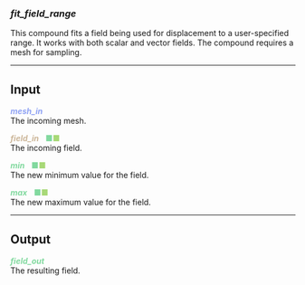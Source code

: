 ### ***fit_field_range***
This compound fits a field being used for displacement to a user-specified range.  It works with both scalar and vector fields.  The compound requires a mesh for sampling.<br />

***
## Input
<span style="color:#90A3F4">***mesh_in***</span>
<br />The incoming mesh.

<span style="color:#CCB699">***field_in***</span>&nbsp;&nbsp;<span style="color:#82D99F"> ■</span><span style="color:#A8D977">■</span>
<br />The incoming field.

<span style="color:#82D99F">***min***</span>&nbsp;&nbsp;<span style="color:#82D99F"> ■</span><span style="color:#A8D977">■</span>
<br />The new minimum value for the field.

<span style="color:#82D99F">***max***</span>&nbsp;&nbsp;<span style="color:#82D99F"> ■</span><span style="color:#A8D977">■</span>
<br />The new maximum value for the field.

***
## Output
<span style="color:#82D99F">***field_out***</span>
<br />The resulting field.

